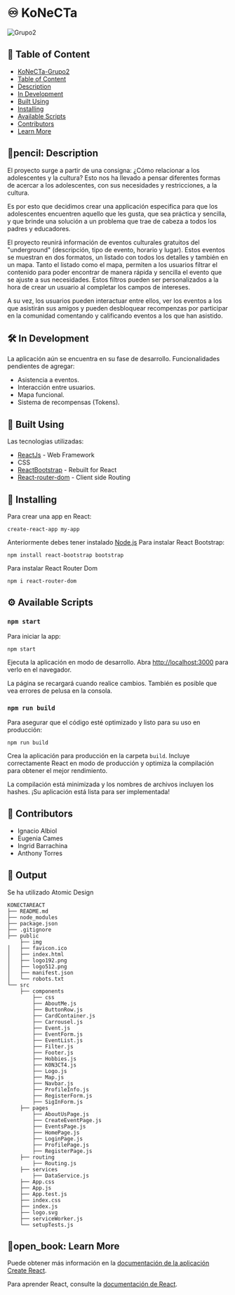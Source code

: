 # :infinity: KoNeCTa
![Grupo2](./public/img/K0N3CT4Transparent.png)

## :paperclip: Table of Content
- [KoNeCTa-Grupo2](#konecta)
- [Table of Content](#table-of-content)
- [Description](#memo-pencil-description) 
- [In Development](#hammer_and_wrench-in-development)
- [Built Using](#dart-built-using)
- [Installing](#floppy_disk-installing)
- [Available Scripts](#gear-available-scripts)
- [Contributors](#contributors)
- [Learn More]()

## :memo:pencil: Description
El proyecto surge a partir de una consigna: ¿Cómo relacionar a los adolescentes y la cultura? Esto nos ha llevado a pensar diferentes formas de acercar a los adolescentes, con sus necesidades y restricciones, a la cultura.

Es por esto que decidimos crear una applicación especifica para que los adolescentes encuentren aquello que les gusta, que sea práctica y sencilla, y que brinde una solución a un problema que trae de cabeza a todos los padres y educadores.

El proyecto reunirá información de eventos culturales gratuitos del "underground" (descripción, tipo de evento, horario y lugar). Estos eventos se muestran en dos formatos, un listado con todos los detalles y también en un mapa. Tanto el listado como el mapa, permiten a los usuarios filtrar el contenido para poder encontrar de manera rápida y sencilla el evento que se ajuste a sus necesidades. Estos filtros pueden ser personalizados a la hora de crear un usuario al completar los campos de intereses.

A su vez, los usuarios pueden interactuar entre ellos, ver los eventos a los que asistirán sus amigos y pueden desbloquear recompenzas por participar en la comunidad comentando y calificando eventos a los que han asistido.

## :hammer_and_wrench: In Development
La aplicación aún se encuentra en su fase de desarrollo. 
Funcionalidades pendientes de agregar:
- Asistencia a eventos.
- Interacción entre usuarios.
- Mapa funcional.
- Sistema de recompensas (Tokens).

## :dart: Built Using
Las tecnologias utilizadas:
- [ReactJs](https://create-react-app.dev/) - Web Framework
- CSS
- [ReactBootstrap](https://react-bootstrap.netlify.app/) - Rebuilt for React
- [React-router-dom](https://reactrouter.com/en/main) - Client side Routing

## :floppy_disk: Installing
Para crear una app en React:
```
create-react-app my-app
```
Anteriormente debes tener instalado [Node.js](https://nodejs.org/en/download)
Para instalar React Bootstrap:
```
npm install react-bootstrap bootstrap
```
Para instalar React Router Dom
```
npm i react-router-dom
```
## :gear: Available Scripts
### `npm start`
Para iniciar la app:
```
npm start
```
Ejecuta la aplicación en modo de desarrollo.
Abra [http://localhost:3000](http://localhost:3000) para verlo en el navegador.

La página se recargará cuando realice cambios.
También es posible que vea errores de pelusa en la consola.

### `npm run build`
Para asegurar que el código esté optimizado y listo para su uso en producción:
```
npm run build
```
Crea la aplicación para producción en la carpeta `build`.
Incluye correctamente React en modo de producción y optimiza la compilación para obtener el mejor rendimiento.

La compilación está minimizada y los nombres de archivos incluyen los hashes.
¡Su aplicación está lista para ser implementada!

## :checkered_flag: Contributors
- Ignacio Albiol
- Eugenia Cames
- Ingrid Barrachina
- Anthony Torres

## :dna: Output
Se ha utilizado Atomic Design

```
KONECTAREACT
├── README.md
├── node_modules
├── package.json
├── .gitignore
├── public
    ├── img
│   ├── favicon.ico
│   ├── index.html
│   ├── logo192.png
│   ├── logo512.png
│   ├── manifest.json
│   └── robots.txt
└── src
    ├── components
        ├── css
        ├── AboutMe.js
        ├── ButtonRow.js
        ├── CardContainer.js
        ├── Carrousel.js
        ├── Event.js
        ├── EventForm.js
        ├── EventList.js
        ├── Filter.js
        ├── Footer.js
        ├── Hobbies.js
        ├── K0N3CT4.js
        ├── Logo.js
        ├── Map.js
        ├── Navbar.js
        ├── ProfileInfo.js
        ├── RegisterForm.js
        ├── SigInForm.js
    ├── pages
        ├── AboutUsPage.js
        ├── CreateEventPage.js
        ├── EventsPage.js
        ├── HomePage.js
        ├── LoginPage.js
        ├── ProfilePage.js
        ├── RegisterPage.js
    ├── routing
        ├── Routing.js
    ├── services
        ├── DataService.js
    ├── App.css
    ├── App.js
    ├── App.test.js
    ├── index.css
    ├── index.js
    ├── logo.svg
    ├── serviceWorker.js
    └── setupTests.js
```

## :book:open_book: Learn More

Puede obtener más información en la [documentación de la aplicación Create React](https://facebook.github.io/create-react-app/docs/getting-started).

Para aprender React, consulte la [documentación de React](https://create-react-app.dev/).

